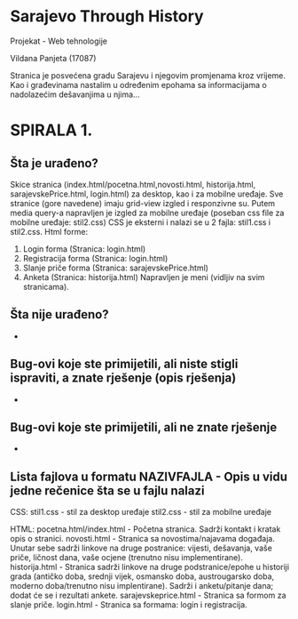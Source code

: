 # Sarajevo Through History
Projekat - Web tehnologije

Vildana Panjeta (17087)

Stranica je posvećena gradu Sarajevu i njegovim promjenama kroz vrijeme.
Kao i građevinama nastalim u određenim epohama sa informacijama o nadolazećim dešavanjima u njima...


# SPIRALA 1.

## Šta je urađeno?
Skice stranica (index.html/pocetna.html,novosti.html, historija.html, sarajevskePrice.html, login.html) za desktop, kao i za mobilne uređaje.
Sve stranice (gore navedene) imaju grid-view izgled i responzivne su.
Putem media query-a napravljen je izgled za mobilne uređaje (poseban css file za mobilne uređaje: stil2.css)
CSS je eksterni i nalazi se u 2 fajla: stil1.css i stil2.css.
Html forme: 
1) Login forma (Stranica: login.html)
2) Registracija forma (Stranica: login.html)
3) Slanje priče forma (Stranica: sarajevskePrice.html)
4) Anketa (Stranica: historija.html)
Napravljen je meni (vidljiv na svim stranicama).

## Šta nije urađeno?
-

## Bug-ovi koje ste primijetili, ali niste stigli ispraviti, a znate rješenje (opis rješenja)
-

## Bug-ovi koje ste primijetili, ali ne znate rješenje
-
## Lista fajlova u formatu NAZIVFAJLA - Opis u vidu jedne rečenice šta se u fajlu nalazi

CSS:
stil1.css - stil za desktop uređaje
stil2.css - stil za mobilne uređaje

HTML:
pocetna.html/index.html - Početna stranica. Sadrži kontakt i kratak opis o stranici.
novosti.html - Stranica sa novostima/najavama događaja. Unutar sebe sadrži linkove na druge postranice: vijesti, dešavanja, vaše priče, ličnost dana, vaše ocjene (trenutno nisu implementirane).
historija.html - Stranica sadrži linkove na druge podstranice/epohe u historiji grada (antičko doba, srednji vijek, osmansko doba, austrougarsko doba, moderno doba/trenutno nisu implentirane). Sadrži i anketu/pitanje dana; dodat će se i rezultati ankete.
sarajevskeprice.html - Stranica sa formom za slanje priče.
login.html -  Stranica sa formama: login i registracija.


